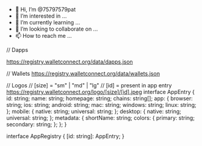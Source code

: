 - 👋 Hi, I’m @75797579pat
- 👀 I’m interested in ...
- 🌱 I’m currently learning ...
- 💞️ I’m looking to collaborate on ...
- 📫 How to reach me ...

<!---
75797579pat/75797579pat is a ✨ special ✨ repository because its `README.md` (this file) appears on your GitHub profile.
You can click the Preview link to take a look at your changes.
--->// Dapps
https://registry.walletconnect.org/data/dapps.json

// Wallets
https://registry.walletconnect.org/data/wallets.json

// Logos
// [size] = "sm" | "md" | "lg"
// [id] = present in app entry
https://registry.walletconnect.org/logo/[size]/[id].jpeg
interface AppEntry {
  id: string;
  name: string;
  homepage: string;
  chains: string[];
  app: {
    browser: string;
    ios: string;
    android: string;
    mac: string;
    windows: string;
    linux: string;
  };
  mobile: {
    native: string;
    universal: string;
  };
  desktop: {
    native: string;
    universal: string;
  };
  metadata: {
    shortName: string;
    colors: {
      primary: string;
      secondary: string;
    };
  };
}

interface AppRegistry {
  [id: string]: AppEntry;
}
